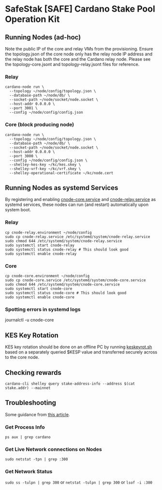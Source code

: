 # SafeStak [SAFE] Cardano Stake Pool Operation Kit

## Running Nodes (ad-hoc)
Note the public IP of the core and relay VMs from the provisioning. Ensure the topology.json of the core node only has the relay node IP address and the relay node has both the core and the Cardano relay node. Please see the topology-core.jsont and topology-relay.jsont files for reference.

### Relay
```
cardano-node run \
  --topology ~/node/config/topology.json \
  --database-path ~/node/db/ \
  --socket-path ~/node/socket/node.socket \
  --host-addr 0.0.0.0 \
  --port 3001 \
  --config ~/node/config/config.json
```
### Core (block producing node)
```
cardano-node run \
  --topology ~/node/config/topology.json \
  --database-path ~/node/db/ \
  --socket-path ~/node/socket/node.socket \
  --host-addr 0.0.0.0 \
  --port 3000 \
  --config ~/node/config/config.json \
  --shelley-kes-key ~/kc/kes.skey \
  --shelley-vrf-key ~/kc/vrf.skey \
  --shelley-operational-certificate ~/kc/node.cert
```

## Running Nodes as systemd Services
By registering and enabling [cnode-core.service](./cnode-core.service) and [cnode-relay.service](./cnode-relay.service) as systemd services, these nodes can run (and restart) automatically upon system boot.

### Relay
```
cp cnode-relay.environment ~/node/config
sudo cp cnode-relay.service /etc/systemd/system/cnode-relay.service
sudo chmod 644 /etc/systemd/system/cnode-relay.service
sudo systemctl start cnode-relay
sudo systemctl status cnode-relay # This should look good
sudo systemctl enable cnode-relay
```

### Core
```
cp cnode-core.environment ~/node/config
sudo cp cnode-core.service /etc/systemd/system/cnode-core.service
sudo chmod 644 /etc/systemd/system/cnode-core.service
sudo systemctl start cnode-core
sudo systemctl status cnode-core # This should look good
sudo systemctl enable cnode-core
```

### Spotting errors in systemd logs
journalctl -u cnode-core

## KES Key Rotation
KES key rotation should be done on an offline PC by running [keskeyrot.sh](./keskeyrot.sh) based on a separately queried $KESP value and transferred securely across to the core node.

## Checking rewards
```
cardano-cli shelley query stake-address-info --address $(cat stake.addr) --mainnet
```

## Troubleshooting
Some guidance from [this article](https://www.cyberciti.biz/faq/what-process-has-open-linux-port/).
### Get Process Info
`ps aux | grep cardano`
### Get Live Network connections on Nodes
`sudo netstat -tpn | grep :300`
### Get Network Status
`sudo ss -tulpn | grep 300` or `netstat -tulpn | grep 300` or `lsof -i :300`
